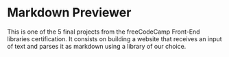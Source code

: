 # Markdown Previewer

This is one of the 5 final projects from the freeCodeCamp Front-End libraries certification. It consists on building a website that receives an input of text and parses it as markdown using a library of our choice.